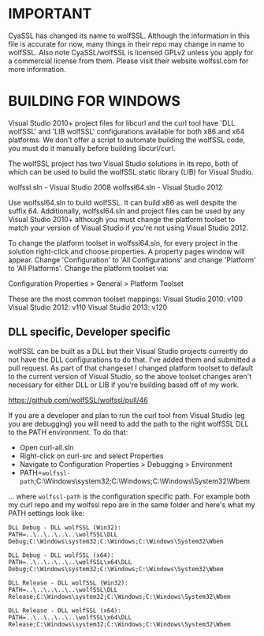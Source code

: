 IMPORTANT
=========
CyaSSL has changed its name to wolfSSL. Although the information in this file
is accurate for now, many things in their repo may change in name to wolfSSL.
Also note CyaSSL/wolfSSL is licensed GPLv2 unless you apply for a commercial
license from them. Please visit their website wolfssl.com for more information.

BUILDING FOR WINDOWS
====================
Visual Studio 2010+ project files for libcurl and the curl tool have
'DLL wolfSSL' and 'LIB wolfSSL' configurations available for both x86 and x64
platforms. We don't offer a script to automate building the wolfSSL code, you
must do it manually before building libcurl/curl.

The wolfSSL project has two Visual Studio solutions in its repo, both of which
can be used to build the wolfSSL static library (LIB) for Visual Studio.

wolfssl.sln - Visual Studio 2008
wolfssl64.sln - Visual Studio 2012

Use wolfssl64.sln to build wolfSSL. It can build x86 as well despite the suffix
64. Additionally, wolfssl64.sln and project files can be used by any Visual
Studio 2010+ although you must change the platform toolset to match your
version of Visual Studio if you're not using Visual Studio 2012.

To change the platform toolset in wolfssl64.sln, for every project in the
solution right-click and choose properties. A property pages window will
appear. Change 'Configuration' to 'All Configurations' and change 'Platform' to
'All Platforms'. Change the platform toolset via:

Configuration Properties > General > Platform Toolset

These are the most common toolset mappings:
Visual Studio 2010: v100
Visual Studio 2012: v110
Visual Studio 2013: v120

DLL specific, Developer specific
--------------------------------
wolfSSL can be built as a DLL but their Visual Studio projects currently do not
have the DLL configurations to do that. I've added them and submitted a pull
request. As part of that changeset I changed platform toolset to default to the
current version of Visual Studio, so the above toolset changes aren't
necessary for either DLL or LIB if you're building based off of my work.

https://github.com/wolfSSL/wolfssl/pull/46

If you are a developer and plan to run the curl tool from Visual Studio (eg you
are debugging) you will need to add the path to the right wolfSSL DLL to the
PATH environment. To do that:

- Open curl-all.sln
- Right-click on curl-src and select Properties
- Navigate to Configuration Properties > Debugging > Environment
- PATH=`wolfssl-path`;C:\Windows\system32;C:\Windows;C:\Windows\System32\Wbem

... where `wolfssl-path` is the configuration specific path. For example both
my curl repo and my wolfssl repo are in the same folder and here's what my PATH
settings look like:

```
DLL Debug - DLL wolfSSL (Win32):
PATH=..\..\..\..\..\wolfSSL\DLL Debug;C:\Windows\system32;C:\Windows;C:\Windows\System32\Wbem

DLL Debug - DLL wolfSSL (x64):
PATH=..\..\..\..\..\wolfSSL\x64\DLL Debug;C:\Windows\system32;C:\Windows;C:\Windows\System32\Wbem

DLL Release - DLL wolfSSL (Win32):
PATH=..\..\..\..\..\wolfSSL\DLL Release;C:\Windows\system32;C:\Windows;C:\Windows\System32\Wbem

DLL Release - DLL wolfSSL (x64):
PATH=..\..\..\..\..\wolfSSL\x64\DLL Release;C:\Windows\system32;C:\Windows;C:\Windows\System32\Wbem
```

